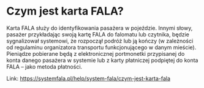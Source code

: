 # Czym jest karta FALA?


Karta FALA służy do identyfikowania pasażera w pojeździe. Innymi słowy, pasażer przykładając swoją kartę FALA do falomatu lub czytnika, będzie sygnalizował systemowi, że rozpoczął podróż lub ją kończy (w zależności od regulaminu organizatora transportu funkcjonującego w danym mieście). Pieniądze pobierane będą z elektronicznej portmonetki przypisanej do konta danego pasażera w systemie lub z karty płatniczej podpiętej do konta FALA – jako metoda płatności. 




Link: https://systemfala.pl/help/system-fala/czym-jest-karta-fala
